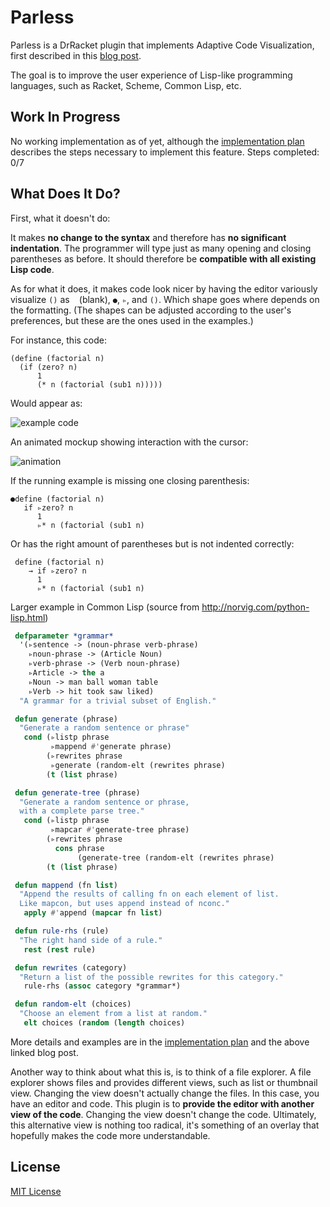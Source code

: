 # Parless
Parless is a DrRacket plugin that implements Adaptive Code Visualization, first described in this [blog post](https://benhsz.github.io/my-answer-to-the-parenthesis-problem/). 

The goal is to improve the user experience of Lisp-like programming languages, such as Racket, Scheme, Common Lisp, etc.

## Work In Progress
No working implementation as of yet, although the [implementation plan](steps-to-implement.md) describes the steps necessary to implement this feature. Steps completed: 0/7

## What Does It Do?
First, what it doesn't do: 

It makes __no change to the syntax__ and therefore has __no significant indentation__. The programmer will type just as many opening and closing parentheses as before. It should therefore be __compatible with all existing Lisp code__.

As for what it does, it makes code look nicer by having the editor variously visualize `()` as ` ` (blank), `●`, `▹`,  and `()`. Which shape goes where depends on the formatting. (The shapes can be adjusted according to the user's preferences, but these are the ones used in the examples.)

For instance, this code:

```racket
(define (factorial n)
  (if (zero? n)
      1
      (* n (factorial (sub1 n)))))
```
Would appear as:

![example code](https://benhsz.github.io/images/parless/parless.png)

An animated mockup showing interaction with the cursor:

![animation](https://benhsz.github.io/images/parless/mouse-over.gif)

If the running example is missing one closing parenthesis:

```racket
●define (factorial n)
   if ▹zero? n
      1
      ▹* n (factorial (sub1 n)
```

Or has the right amount of parentheses but is not indented correctly:
```racket
 define (factorial n)
    → if ▹zero? n
      1
      ▹* n (factorial (sub1 n)
```
Larger example in Common Lisp (source from http://norvig.com/python-lisp.html)

```lisp
 defparameter *grammar*
  '(▹sentence -> (noun-phrase verb-phrase)
    ▹noun-phrase -> (Article Noun)
    ▹verb-phrase -> (Verb noun-phrase)
    ▹Article -> the a
    ▹Noun -> man ball woman table
    ▹Verb -> hit took saw liked)
  "A grammar for a trivial subset of English."

 defun generate (phrase)
  "Generate a random sentence or phrase"
   cond (▹listp phrase
         ▹mappend #'generate phrase)
        (▹rewrites phrase
         ▹generate (random-elt (rewrites phrase)
        (t (list phrase)

 defun generate-tree (phrase)
  "Generate a random sentence or phrase,
  with a complete parse tree."
   cond (▹listp phrase
         ▹mapcar #'generate-tree phrase)
        (▹rewrites phrase
          cons phrase
               (generate-tree (random-elt (rewrites phrase)
        (t (list phrase)

 defun mappend (fn list)
  "Append the results of calling fn on each element of list.
  Like mapcon, but uses append instead of nconc."
   apply #'append (mapcar fn list)

 defun rule-rhs (rule)
  "The right hand side of a rule."
   rest (rest rule)

 defun rewrites (category)
  "Return a list of the possible rewrites for this category."
   rule-rhs (assoc category *grammar*)

 defun random-elt (choices)
  "Choose an element from a list at random."
   elt choices (random (length choices)
  ```
  
More details and examples are in the [implementation plan](steps-to-implement.md) and the above linked blog post.

Another way to think about what this is, is to think of a file explorer. A file explorer shows files and provides different views, such as list or thumbnail view. Changing the view doesn't actually change the files. In this case, you have an editor and code. This plugin is to __provide the editor with another view of the code__. Changing the view doesn't change the code. Ultimately, this alternative view is nothing too radical, it's something of an overlay that hopefully makes the code more understandable.

## License
[MIT License](LICENSE)
